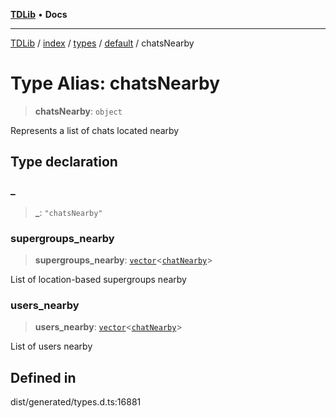 [**TDLib**](../../../../../../README.md) • **Docs**

***

[TDLib](../../../../../../modules.md) / [index](../../../../../README.md) / [types](../../../README.md) / [default](../README.md) / chatsNearby

# Type Alias: chatsNearby

> **chatsNearby**: `object`

Represents a list of chats located nearby

## Type declaration

### \_

> **\_**: `"chatsNearby"`

### supergroups\_nearby

> **supergroups\_nearby**: [`vector`](vector.md)\<[`chatNearby`](chatNearby-1.md)\>

List of location-based supergroups nearby

### users\_nearby

> **users\_nearby**: [`vector`](vector.md)\<[`chatNearby`](chatNearby-1.md)\>

List of users nearby

## Defined in

dist/generated/types.d.ts:16881
